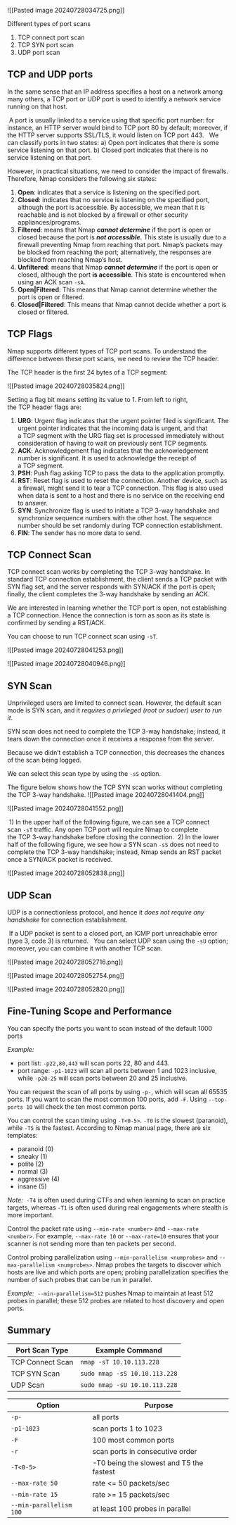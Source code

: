 ![[Pasted image 20240728034725.png]]

Different types of port scans
1. TCP connect port scan
2. TCP SYN port scan
3. UDP port scan
## **TCP and UDP ports**
In the same sense that an IP address specifies a host on a network among many others, a TCP port or UDP port is used to identify a network service running on that host.

 A port is usually linked to a service using that specific port number: for instance, an HTTP server would bind to TCP port 80 by default; moreover, if the HTTP server supports SSL/TLS, it would listen on TCP port 443.
 
We can classify ports in two states:
	a) Open port indicates that there is some service listening on that port.
	b) Closed port indicates that there is no service listening on that port.

However, in practical situations, we need to consider the impact of firewalls. Therefore, Nmap considers the following six states:
1. **Open**: indicates that a service is listening on the specified port.
2. **Closed**: indicates that no service is listening on the specified port, although the port is accessible. By accessible, we mean that it is reachable and is not blocked by a firewall or other security appliances/programs.
3. **Filtered**: means that Nmap ***cannot determine*** if the port is open or closed because the port is ***not accessible.*** This state is usually due to a firewall preventing Nmap from reaching that port. Nmap’s packets may be blocked from reaching the port; alternatively, the responses are blocked from reaching Nmap’s host.
4. **Unfiltered**: means that Nmap ***cannot determine*** if the port is open or closed, although the port **is accessible**. This state is encountered when using an ACK scan `-sA`.
5. **Open|Filtered**: This means that Nmap cannot determine whether the port is open or filtered.
6. **Closed|Filtered**: This means that Nmap cannot decide whether a port is closed or filtered.

## TCP Flags

Nmap supports different types of TCP port scans. To understand the difference between these port scans, we need to review the TCP header.

The TCP header is the first 24 bytes of a TCP segment:

![[Pasted image 20240728035824.png]]

Setting a flag bit means setting its value to 1. From left to right, the TCP header flags are:

1. **URG**: Urgent flag indicates that the urgent pointer filed is significant. The urgent pointer indicates that the incoming data is urgent, and that a TCP segment with the URG flag set is processed immediately without consideration of having to wait on previously sent TCP segments.
2. **ACK**: Acknowledgement flag indicates that the acknowledgement number is significant. It is used to acknowledge the receipt of a TCP segment.
3. **PSH**: Push flag asking TCP to pass the data to the application promptly.
4. **RST**: Reset flag is used to reset the connection. Another device, such as a firewall, might send it to tear a TCP connection. This flag is also used when data is sent to a host and there is no service on the receiving end to answer.
5. **SYN**: Synchronize flag is used to initiate a TCP 3-way handshake and synchronize sequence numbers with the other host. The sequence number should be set randomly during TCP connection establishment.
6. **FIN**: The sender has no more data to send.


## TCP Connect Scan

TCP connect scan works by completing the TCP 3-way handshake. In standard TCP connection establishment, the client sends a TCP packet with SYN flag set, and the server responds with SYN/ACK if the port is open; finally, the client completes the 3-way handshake by sending an ACK.

We are interested in learning whether the TCP port is open, not establishing a TCP connection. Hence the connection is torn as soon as its state is confirmed by sending a RST/ACK. 

You can choose to run TCP connect scan using `-sT`.

![[Pasted image 20240728041253.png]]

![[Pasted image 20240728040946.png]]


## SYN Scan

Unprivileged users are limited to connect scan. However, the default scan mode is SYN scan, and it *requires a privileged (root or sudoer) user to run it*.

SYN scan does not need to complete the TCP 3-way handshake; instead, it tears down the connection once it receives a response from the server.

Because we didn’t establish a TCP connection, this decreases the chances of the scan being logged. 

We can select this scan type by using the `-sS` option. 

The figure below shows how the TCP SYN scan works without completing the TCP 3-way handshake.
![[Pasted image 20240728041404.png]]

![[Pasted image 20240728041552.png]]

 1) In the upper half of the following figure, we can see a TCP connect scan `-sT` traffic. Any open TCP port will require Nmap to complete the TCP 3-way handshake before closing the connection. 
 2) In the lower half of the following figure, we see how a SYN scan `-sS` does not need to complete the TCP 3-way handshake; instead, Nmap sends an RST packet once a SYN/ACK packet is received.

![[Pasted image 20240728052838.png]]


## UDP Scan

UDP is a connectionless protocol, and hence it *does not require any handshake* for connection establishment.

 If a UDP packet is sent to a closed port, an ICMP port unreachable error (type 3, code 3) is returned.
	  You can select UDP scan using the `-sU` option; moreover, you can combine it with another TCP scan.

![[Pasted image 20240728052716.png]]

![[Pasted image 20240728052754.png]]


![[Pasted image 20240728052820.png]]

## Fine-Tuning Scope and Performance

You can specify the ports you want to scan instead of the default 1000 ports

*Example:*
- port list: `-p22,80,443` will scan ports 22, 80 and 443.
- port range: `-p1-1023` will scan all ports between 1 and 1023 inclusive, while `-p20-25` will scan ports between 20 and 25 inclusive.

You can request the scan of all ports by using `-p-`, which will scan all 65535 ports. If you want to scan the most common 100 ports, add `-F`. Using `--top-ports 10` will check the ten most common ports.

You can control the scan timing using `-T<0-5>`. `-T0` is the slowest (paranoid), while `-T5` is the fastest. According to Nmap manual page, there are six templates:
- paranoid (0)
- sneaky (1)
- polite (2)
- normal (3)
- aggressive (4)
- insane (5)

*Note:*
	 `-T4` is often used during CTFs and when learning to scan on practice targets, whereas `-T1` is often used during real engagements where stealth is more important.

Control the packet rate using `--min-rate <number>` and `--max-rate <number>`. For example, `--max-rate 10` or `--max-rate=10` ensures that your scanner is not sending more than ten packets per second.

Control probing parallelization using `--min-parallelism <numprobes>` and `--max-parallelism <numprobes>`. Nmap probes the targets to discover which hosts are live and which ports are open; probing parallelization specifies the number of such probes that can be run in parallel.

*Example:*
	 `--min-parallelism=512` pushes Nmap to maintain at least 512 probes in parallel; these 512 probes are related to host discovery and open ports.

## Summary

|Port Scan Type|Example Command|
|---|---|
|TCP Connect Scan|`nmap -sT 10.10.113.228`|
|TCP SYN Scan|`sudo nmap -sS 10.10.113.228`|
|UDP Scan|`sudo nmap -sU 10.10.113.228`|

|Option|Purpose|
|---|---|
|`-p-`|all ports|
|`-p1-1023`|scan ports 1 to 1023|
|`-F`|100 most common ports|
|`-r`|scan ports in consecutive order|
|`-T<0-5>`|-T0 being the slowest and T5 the fastest|
|`--max-rate 50`|rate <= 50 packets/sec|
|`--min-rate 15`|rate >= 15 packets/sec|
|`--min-parallelism 100`|at least 100 probes in parallel|

